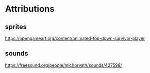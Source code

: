 # Attributions

## sprites
https://opengameart.org/content/animated-top-down-survivor-player

## sounds
https://freesound.org/people/michorvath/sounds/427598/
